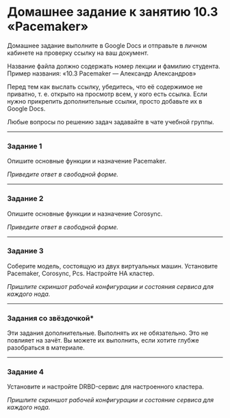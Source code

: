 # Домашнее задание к занятию 10.3 «Pacemaker»Домашнее задание выполните в Google Docs и отправьте в личном кабинете на проверку ссылку на ваш документ.Название файла должно содержать номер лекции и фамилию студента. Пример названия: «10.3 Pacemaker — Александр Александров»Перед тем как выслать ссылку, убедитесь, что её содержимое не приватно, т. е.  открыто на просмотр всем, у кого есть ссылка. Если нужно прикрепить дополнительные ссылки, просто добавьте их в Google Docs.Любые вопросы по решению задач задавайте в чате учебной группы.---### Задание 1Опишите основные функции и назначение Pacemaker.*Приведите ответ в свободной форме.*---### Задание 2Опишите основные функции и назначение Corosync.*Приведите ответ в свободной форме.*---### Задание 3Соберите модель, состоящую из двух виртуальных машин. Установите Pacemaker, Corosync, Pcs. Настройте HA кластер.*Пришлите скриншот рабочей конфигурации и состояния сервиса для каждого нода.*---### Задания со звёздочкой*Эти задания дополнительные. Выполнять их не обязательно. Это не повлияет на зачёт. Вы можете их выполнить, если хотите глубже разобраться в материале. ---### Задание 4Установите и настройте DRBD-сервис для настроенного кластера.*Пришлите скриншот рабочей конфигурации и состояние сервиса для каждого нода.*